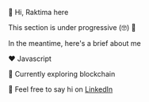 :sloth: Hi, Raktima here

This section is under progressive (:nerd_face:) :construction:

In the meantime, here's a brief about me

:heart: Javascript

:small_orange_diamond: Currently exploring blockchain

:small_orange_diamond: Feel free to say hi on [LinkedIn](https://www.linkedin.com/in/raktima-saxena/)

<!---
vaga007/vaga007 is a ✨ special ✨ repository because its `README.md` (this file) appears on your GitHub profile.
You can click the Preview link to take a look at your changes.
--->
